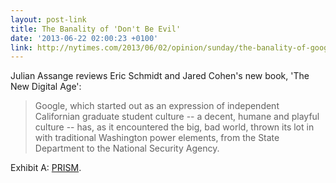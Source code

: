 ```yaml
---
layout: post-link
title: The Banality of 'Don't Be Evil'
date: '2013-06-22 02:00:23 +0100'
link: http://nytimes.com/2013/06/02/opinion/sunday/the-banality-of-googles-dont-be-evil.html
---
```

Julian Assange reviews Eric Schmidt and Jared Cohen's new book, 'The New Digital Age':

> Google, which started out as an expression of independent Californian graduate student culture -- a decent, humane and playful culture -- has, as it encountered the big, bad world, thrown its lot in with traditional Washington power elements, from the State Department to the National Security Agency.

Exhibit A: [PRISM][1].

[1]: http://theguardian.com/world/2013/jun/06/us-tech-giants-nsa-data